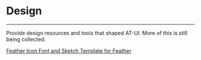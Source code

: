 
# Design

----

Provide design resources and tools that shaped AT-UI. More of this is still being collected.

<div class="at-resource">
  <div class="at-resource__item">
    <a href="https://github.com/AT-UI/feather-font" target="_blank" class="flex flex-middle">
      <span class="at-resource__logo">
        <!-- <img src="../../assets/feather.png"> -->
      </span>
      <span class="at-resource__info">
        <span class="at-resource__info-title">Feather</span>
        <span class="at-resource__info-desc">Icon Font and Sketch Template for Feather</span>
      </span>
    </a>
  </div>
</div>
